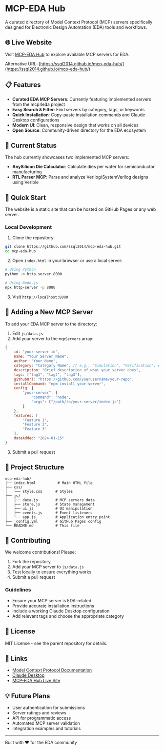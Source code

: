# MCP-EDA Hub

A curated directory of Model Context Protocol (MCP) servers specifically designed for Electronic Design Automation (EDA) tools and workflows.

## 🌐 Live Website

Visit [MCP-EDA Hub](https://www.mcp4eda.cn) to explore available MCP servers for EDA.

Alternative URL: [https://ssql2014.github.io/mcp-eda-hub/](https://ssql2014.github.io/mcp-eda-hub/)

## 📋 Features

- **Curated EDA MCP Servers**: Currently featuring implemented servers from the mcp4eda project
- **Easy Search & Filter**: Find servers by category, tags, or keywords
- **Quick Installation**: Copy-paste installation commands and Claude Desktop configurations
- **Modern UI**: Clean, responsive design that works on all devices
- **Open Source**: Community-driven directory for the EDA ecosystem

## 🚨 Current Status

The hub currently showcases two implemented MCP servers:
- **AnySilicon Die Calculator**: Calculate dies per wafer for semiconductor manufacturing
- **RTL Parser MCP**: Parse and analyze Verilog/SystemVerilog designs using Verible

## 🚀 Quick Start

The website is a static site that can be hosted on GitHub Pages or any web server.

### Local Development

1. Clone the repository:
```bash
git clone https://github.com/ssql2014/mcp-eda-hub.git
cd mcp-eda-hub
```

2. Open `index.html` in your browser or use a local server:
```bash
# Using Python
python -m http.server 8000

# Using Node.js
npx http-server -p 8000
```

3. Visit `http://localhost:8000`

## 📝 Adding a New MCP Server

To add your EDA MCP server to the directory:

1. Edit `js/data.js`
2. Add your server to the `mcpServers` array:

```javascript
{
    id: "your-server-id",
    name: "Your Server Name",
    author: "Your Name",
    category: "Category Name", // e.g., "Simulation", "Verification", etc.
    description: "Brief description of what your server does",
    tags: ["tag1", "tag2", "tag3"],
    githubUrl: "https://github.com/yourusername/your-repo",
    installCommand: "npm install your-server",
    config: {
        "your-server": {
            "command": "node",
            "args": ["/path/to/your-server/index.js"]
        }
    },
    features: [
        "Feature 1",
        "Feature 2",
        "Feature 3"
    ],
    dateAdded: "2024-01-15"
}
```

3. Submit a pull request

## 📁 Project Structure

```
mcp-eda-hub/
├── index.html          # Main HTML file
├── css/
│   └── style.css      # Styles
├── js/
│   ├── data.js        # MCP servers data
│   ├── store.js       # State management
│   ├── ui.js          # UI manipulation
│   ├── events.js      # Event listeners
│   └── app.js         # Application entry point
├── _config.yml        # GitHub Pages config
└── README.md          # This file
```

## 🤝 Contributing

We welcome contributions! Please:

1. Fork the repository
2. Add your MCP server to `js/data.js`
3. Test locally to ensure everything works
4. Submit a pull request

### Guidelines

- Ensure your MCP server is EDA-related
- Provide accurate installation instructions
- Include a working Claude Desktop configuration
- Add relevant tags and choose the appropriate category

## 📜 License

MIT License - see the parent repository for details.

## 🔗 Links

- [Model Context Protocol Documentation](https://modelcontextprotocol.io)
- [Claude Desktop](https://claude.ai/desktop)
- [MCP-EDA Hub Live Site](https://www.mcp4eda.cn)

## 💡 Future Plans

- User authentication for submissions
- Server ratings and reviews
- API for programmatic access
- Automated MCP server validation
- Integration examples and tutorials

---

Built with ❤️ for the EDA community